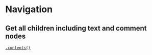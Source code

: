 # Navigation
## 
## Get all children including text and comment nodes
[```.contents()```](https://api.jquery.com/contents/)